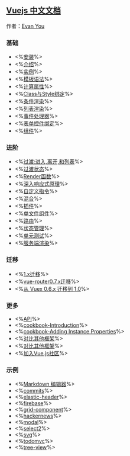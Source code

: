 ## [Vuejs 中文文档](https://cn.vuejs.org/v2/guide/installation.html)
作者：[Evan You](https://github.com/yyx990803)

### 基础

* <%[安装](guide/installation.md)%>
* <%[介绍](guide/index.md)%>
* <%[实例](guide/instance.md)%>
* <%[模板语法](guide/syntax.md)%>
* <%[计算属性](guide/computed.md)%>
* <%[Class与Style绑定](guide/class-and-style.md)%>
* <%[条件渲染](guide/conditional.md)%>
* <%[列表渲染](guide/list.md)%>
* <%[事件处理器](guide/events.md)%>
* <%[表单控件绑定](guide/forms.md)%>
* <%[组件](guide/components.md)%>

### 进阶
* <%[过渡:进入,离开,和列表](guide/transitions.md)%>
* <%[过渡状态](guide/transitioning-state.md)%>
* <%[Render函数](guide/render-function.md)%>
* <%[深入响应式原理](guide/reactivity.md)%>
* <%[自定义指令](guide/custom-directive.md)%>
* <%[混合](guide/mixins.md)%>
* <%[插件](guide/plugins.md)%>
* <%[单文件组件](guide/single-file-components.md)%>
* <%[路由](guide/routing.md)%>
* <%[状态管理](guide/state-management.md)%>
* <%[单元测试](guide/unit-testing.md)%>
* <%[服务端渲染](guide/ssr.md)%>

### 迁移
* <%[1.x迁移](guide/migration.md)%>
* <%[vue-router0.7.x迁移](guide/migration-vue-router.md)%>
* <%[从 Vuex 0.6.x 迁移到 1.0](guide/migration-vuex.md)%>



### 更多
* <%[API](api/index.md)%>
* <%[cookbook-Introduction](cookbook/index.md)%>
* <%[cookbook-Adding Instance Properties](cookbook/adding-instance-properties.md)%>
* <%[对比其他框架](guide/comparison.md)%>
* <%[对比其他框架](guide/comparison.md)%>
* <%[加入Vue.js社区](guide/join.md)%>

### 示例
* <%[Markdown 编辑器](examples/index.md)%>
* <%[commits](examples/commits.md)%>
* <%[elastic-header](examples/elastic-header.md)%>
* <%[firebase](examples/firebase.md)%>
* <%[grid-component](examples/grid-component.md)%>
* <%[hackernews](examples/hackernews.md)%>
* <%[modal](examples/modal.md)%>
* <%[select2](examples/select2.md)%>
* <%[svg](examples/svg.md)%>
* <%[todomvc](examples/todomvc.md)%>
* <%[tree-view](examples/tree-view.md)%>
